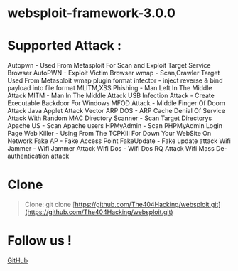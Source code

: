 # websploit-framework-3.0.0

# Supported Attack :
Autopwn - Used From Metasploit For Scan and Exploit Target Service
Browser AutoPWN - Exploit Victim Browser
wmap - Scan,Crawler Target Used From Metasploit wmap plugin
format infector - inject reverse & bind payload into file format
MLITM,XSS Phishing - Man Left In The Middle Attack
MITM - Man In The Middle Attack
USB Infection Attack - Create Executable Backdoor For Windows
MFOD Attack - Middle Finger Of Doom Attack
Java Applet Attack Vector 
ARP DOS - ARP Cache Denial Of Service Attack With Random MAC
Directory Scanner - Scan Target Directorys
Apache US - Scan Apache users
HPMyAdmin - Scan PHPMyAdmin Login Page
Web Killer - Using From The TCPKill For Down Your WebSite On Network
Fake AP - Fake Access Point
FakeUpdate - Fake update attack 
Wifi Jammer - Wifi Jammer Attack
Wifi Dos - Wifi Dos RQ Attack
Wifi Mass De-authentication attack

# Clone
> Clone: git clone [https://github.com/The404Hacking/websploit.git](https://github.com/The404Hacking/websploit.git)

# Follow us !
[GitHub](https://github.com/Nicitos210)
